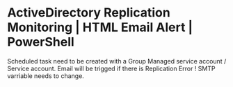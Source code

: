 # ActiveDirectory Replication Monitoring | HTML Email Alert | PowerShell

Scheduled task need to be created with a Group Managed service account / Service account. Email will be trigged if there is Replication Error ! 
SMTP varriable needs to change.
